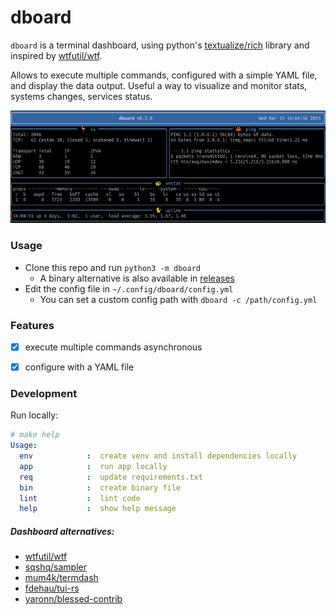 # dboard

`dboard` is a terminal dashboard, using python's [textualize/rich](https://github.com/textualize/rich) library and inspired by [wtfutil/wtf](https://github.com/wtfutil/wtf).

Allows to execute multiple commands, configured with a simple YAML file, and display the data output.
Useful a way to visualize and monitor stats, systems changes, services status.

![dboard](docs/img/example.gif)


### Usage

* Clone this repo and run `python3 -m dboard`
  * A binary alternative is also available in [releases](https://github.com/marcelofpfelix/dboard/releases/latest)
* Edit the config file in `~/.config/dboard/config.yml`
  * You can set a custom config path with `dboard -c /path/config.yml`

### Features

* [x] execute multiple commands asynchronous
* [x] configure with a YAML file


### Development

Run locally:

```yml
# make help
Usage:
  env            :  create venv and install dependencies locally
  app            :  run app locally
  req            :  update requirements.txt
  bin            :  create binary file
  lint           :  lint code
  help           :  show help message
```


##### Dashboard alternatives:

* [wtfutil/wtf](https://github.com/wtfutil/wtf)
* [sqshq/sampler](https://github.com/sqshq/sampler)
* [mum4k/termdash](https://github.com/mum4k/termdash)
* [fdehau/tui-rs](https://github.com/fdehau/tui-rs)
* [yaronn/blessed-contrib](https://github.com/yaronn/blessed-contrib)
